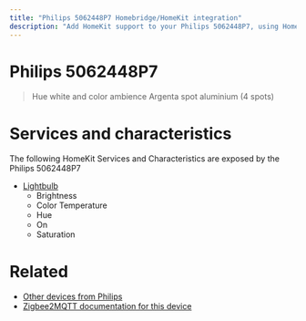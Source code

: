 ```yaml
---
title: "Philips 5062448P7 Homebridge/HomeKit integration"
description: "Add HomeKit support to your Philips 5062448P7, using Homebridge, Zigbee2MQTT and homebridge-z2m."
---
```

<!---
This file has been GENERATED using src/docgen/docgen.ts
DO NOT EDIT THIS FILE MANUALLY!
-->
# Philips 5062448P7
> Hue white and color ambience Argenta spot aluminium (4 spots)


# Services and characteristics
The following HomeKit Services and Characteristics are exposed by
the Philips 5062448P7

* [Lightbulb](../../light.md)
  * Brightness
  * Color Temperature
  * Hue
  * On
  * Saturation


# Related
* [Other devices from Philips](../index.md#philips)
* [Zigbee2MQTT documentation for this device](https://www.zigbee2mqtt.io/devices/5062448P7.html)